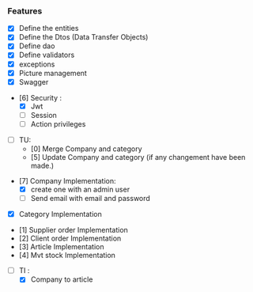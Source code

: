 ### Features
- [x] Define the entities
- [x] Define the Dtos (Data Transfer Objects)
- [x] Define dao
- [x] Define validators
- [x] exceptions
- [x] Picture management
- [x] Swagger
- [6] Security :
    - [x] Jwt
    - [ ] Session
    - [ ] Action privileges
- [ ] TU:
    - [0] Merge Company and category
    - [5] Update Company and category (if any changement have been made.)
- [7] Company Implementation:
    - [x] create one with an admin user
    - [ ] Send email with email and password
- [x] Category Implementation
- [1] Supplier order Implementation
- [2] Client order Implementation
- [3] Article Implementation
- [4] Mvt stock Implementation

- [ ] TI : 
    - [x] Company to article
